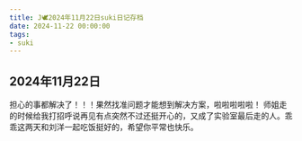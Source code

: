 ```yaml
---
title: J🕊️2024年11月22日suki日记存档
date: 2024-11-22 00:00:00
tags: 
- suki
---
```


## 2024年11月22日
担心的事都解决了！！！果然找准问题才能想到解决方案，啦啦啦啦啦！
师姐走的时候给我打招呼说再见有点突然不过还挺开心的，又成了实验室最后走的人。乖乖这两天和刘洋一起吃饭挺好的，希望你平常也快乐。